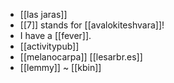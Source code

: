 - [[las jaras]]
- [[7]] stands for [[avalokiteshvara]]!
- I have a [[fever]].
- [[activitypub]]
- [[melanocarpa]] [[lesarbr.es]]
- [[lemmy]] ~ [[kbin]]
